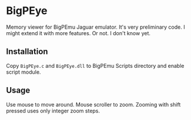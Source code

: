 # BigPEye

Memory viewer for BigPEmu Jaguar emulator. It's very preliminary code. I might extend it with more features. Or not. I don't know yet.

## Installation

Copy `BigPEye.c` and `BigPEye.dll` to BigPEmu Scripts directory and enable script module.

## Usage

Use mouse to move around. Mouse scroller to zoom. Zooming with shift pressed uses only integer zoom steps.

